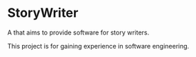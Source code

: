 # StoryWriter
A that aims to provide software for story writers.

This project is for gaining experience in software engineering.

